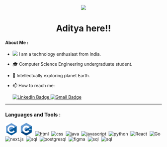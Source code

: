 <p align="center">
  <img src="https://miro.medium.com/max/2048/1*OohqW5DGh9CQS4hLY5FXzA.png" height="200"/>
</p>

<h1 align="center">
  Aditya here!! 
</h1>


#### About Me :

- <img src="https://media.giphy.com/media/WUlplcMpOCEmTGBtBW/giphy.gif" width="30"> I am a technology enthusiast from India.

- 🎓 Computer Science Engineering undergraduate student.

- :telescope: Intellectually exploring planet Earth.

- :mailbox: How to reach me:
  <div id="badges">
  <a href="https://www.linkedin.com/in/aditya-raikar-03389322a/">
    <img src="https://img.shields.io/badge/LinkedIn-0D1117?style=for-the-badge&logo=linkedin&logoColor=informational" alt="LinkedIn Badge"/>
  </a>
  <a href="mailto:adityaraikar001@gmail.com">
    <img src="https://img.shields.io/badge/Email-0D1117?style=for-the-badge&logo=gmail&logoColor=red" alt="Gmail Badge"/>
  </a>
</div>

---

### Languages and Tools :
<div>
  <img src="https://github.com/devicons/devicon/blob/master/icons/c/c-original.svg" title="C" alt="C" width="40" height="40"/>&nbsp;
  <img src="https://github.com/devicons/devicon/blob/master/icons/cplusplus/cplusplus-original.svg" title="C++" alt="C++" width="40" height="40"/>&nbsp; 
  <img src="https://raw.githubusercontent.com/Thomas-Boi/devicon/ac5f98152afda508ba2f1217f6b8ca7ef7b6a4f2/icons/html5/html5-original.svg" title="html" alt="html" width="40" height="40"/>&nbsp;
  <img src="https://raw.githubusercontent.com/Thomas-Boi/devicon/ac5f98152afda508ba2f1217f6b8ca7ef7b6a4f2/icons/css3/css3-original.svg" title="css" alt="css"   width="40" height="40"/>&nbsp;
  <img src="https://raw.githubusercontent.com/Thomas-Boi/devicon/ac5f98152afda508ba2f1217f6b8ca7ef7b6a4f2/icons/java/java-original.svg" title="java" alt="java" width="40" height="40"/>&nbsp;
  <img src="https://raw.githubusercontent.com/Thomas-Boi/devicon/ac5f98152afda508ba2f1217f6b8ca7ef7b6a4f2/icons/javascript/javascript-original.svg" title="javascript" alt="javascript" width="40" height="40"/>&nbsp;
  <img src="https://raw.githubusercontent.com/Thomas-Boi/devicon/ac5f98152afda508ba2f1217f6b8ca7ef7b6a4f2/icons/python/python-original.svg" title="python" alt="python" width="40" height="40"/>&nbsp;
  <img src="https://cdn4.iconfinder.com/data/icons/logos-3/600/React.js_logo-1024.png" title="react" alt="React" width="40" height="40"/>&nbsp;
  <img src="https://cdn2.iconfinder.com/data/icons/boxicons-logos/24/bxl-go-lang-512.png" title="go" alt="Go" width="40" height="40"/>&nbsp;
  <img src="https://cdn3.iconfinder.com/data/icons/teenyicons-outline-vol-2/15/nextjs-128.png" title="next.js" alt="next.js" width="40" height="40"/>&nbsp;
  <img src="https://cdn2.iconfinder.com/data/icons/programming-50/64/206_programming-sql-data-database-128.png" title="sql" alt="sql" width="40" height="40"/>&nbsp;
  <img src="https://cdn4.iconfinder.com/data/icons/logos-brands-5/24/postgresql-128.png" title="postgresql" alt="postgresql" width="40" height="40" background-color="white"/>&nbsp;
  <img src="https://cdn4.iconfinder.com/data/icons/logos-brands-in-colors/3000/figma-logo-128.png" title="figma" alt="figma" width="40" height="40"/>&nbsp;
  <img src="https://cdn4.iconfinder.com/data/icons/logos-and-brands/512/256_Php_logo-128.png" title="sql" alt="sql" width="40" height="40"/>&nbsp;
  <img src="https://www.iconfinder.com/icons/291686/wordpress_blog_logo_social_social_media_icon" title="sql" alt="sql" width="40" height="40"/>&nbsp;
</div>
